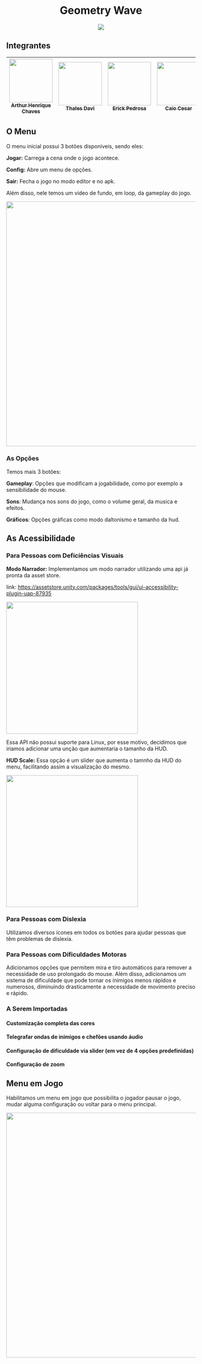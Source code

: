 <h1 align="center"> Geometry Wave </h1>

<p align="center">
<img src="http://img.shields.io/static/v1?label=STATUS&message=EM%20DESENVOLVIMENTO&color=GREEN&style=for-the-badge"/>
</p>

<h2>Integrantes</h2>

| [<img src="https://avatars.githubusercontent.com/u/85091282?v=4" width=115><br><sub>Arthur Henrique Chaves</sub>](https://github.com/AHChaves) |  [<img src="https://avatars.githubusercontent.com/u/81756816?v=4" width=115><br><sub>Thales Davi</sub>](https://github.com/ThalesDaviSouza) |  [<img src="https://avatars.githubusercontent.com/u/84411590?v=4" width=115><br><sub>Erick Pedrosa</sub>](https://github.com/ErickPedrosa) | [<img src="https://avatars.githubusercontent.com/u/104566878?v=4" width=115><br><sub>Caio Cesar</sub>](https://github.com/CostaCesar) | [<img src="https://avatars.githubusercontent.com/u/104524053?v=4" width=115><br><sub>Eduardo Birchal</sub>](https://github.com/EduardoBirchal) |
| :---: | :---: | :---: | :---: | :---: |


<h2>O Menu</h2>

O menu inicial possui 3 botões disponíveis, sendo eles:

**Jogar:** Carrega a cena onde o jogo acontece.

**Config:** Abre um menu de opções.

**Sair:** Fecha o jogo no modo editor e no apk.

Além disso, nele temos um video de fundo, em loop, da gameplay do jogo.

<img src="https://github.com/EduardoBirchal/Geometry-Wave/assets/85091282/3c93aa62-5111-4640-a1e9-7f7b06e91bae" width="650px"/>

<h3>As Opções</h3>

Temos mais 3 botões:

**Gameplay**: Opções que modificam a jogabilidade, como por exemplo a sensibilidade do mouse.

**Sons**: Mudança nos sons do jogo, como o volume geral, da musica e efeitos.

**Gráficos**: Opções gráficas como modo daltonismo e tamanho da hud.

<h2>As Acessibilidade</h2>

<h3>Para Pessoas com Deficiências Visuais</h3>

**Modo Narrador:** Implementamos um modo narrador utilizando uma api já pronta da asset store.

link: https://assetstore.unity.com/packages/tools/gui/ui-accessibility-plugin-uap-87935

<img src="https://github.com/EduardoBirchal/Geometry-Wave/assets/85091282/ba055fe2-5bf2-4a25-b581-ce63d196c3b7" width="350px"/> 

Essa API não possui suporte para Linux, por esse motivo, decidimos que iriamos adicionar uma unção que aumentaria o tamanho da HUD.

**HUD Scale:** Essa opção é um slider que aumenta o tamnho da HUD do menu, facilitando assim a visualização do mesmo.

<img src="https://github.com/EduardoBirchal/Geometry-Wave/assets/85091282/43adf6e9-11fc-4ca7-901a-5ea71183752e" width="350px"/>

<h3>Para Pessoas com Dislexia</h3>

Utilizamos diversos ícones em todos os botões para ajudar pessoas que têm problemas de dislexia.

<h3>Para Pessoas com Dificuldades Motoras</h3>

Adicionamos opções que permitem mira e tiro automáticos para remover a necessidade de uso prolongado do mouse.
Além disso, adicionamos um sistema de dificuldade que pode tornar os inimigos menos rápidos e numerosos, diminuindo drasticamente a necessidade de movimento preciso e rápido.

<h3>A Serem Importadas</h3>

<h4>Customização completa das cores</h4>

<h4>Telegrafar ondas de inimigos e chefões usando áudio</h4>

<h4>Configuração de dificuldade via slider (em vez de 4 opções predefinidas)</h4>

<h4>Configuração de zoom</h4>
  
<h2>Menu em Jogo</h2>

Habilitamos um menu em jogo que possibilita o jogador pausar o jogo, mudar alguma configuração ou voltar para o menu principal.

<img src="https://github.com/EduardoBirchal/Geometry-Wave/assets/85091282/ddb046ba-20a0-4218-86cc-40cf6cc89555" width="650px"/>
